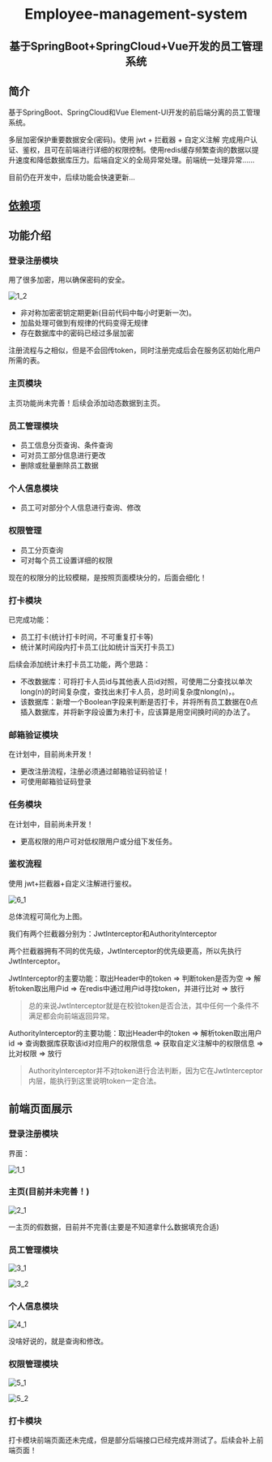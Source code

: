 <h1 align="center">Employee-management-system</h1>
<h2 align="center">基于SpringBoot+SpringCloud+Vue开发的员工管理系统</h2>

## 简介

基于SpringBoot、SpringCloud和Vue Element-UI开发的前后端分离的员工管理系统。

多层加密保护重要数据安全(密码)。使用 jwt + 拦截器 + 自定义注解 完成用户认证、鉴权，且可在前端进行详细的权限控制。使用redis缓存频繁查询的数据以提升速度和降低数据库压力。后端自定义的全局异常处理。前端统一处理异常......

目前仍在开发中，后续功能会快速更新...

## [依赖项](https://github.com/WeiLaiR/Employee-management-system/network/dependencies)

## 功能介绍

### 登录注册模块

用了很多加密，用以确保密码的安全。

![1_2](https://github.com/WeiLaiR/Employee-management-system/blob/master/image/1_2.png)

* 非对称加密密钥定期更新(目前代码中每小时更新一次)。
* 加盐处理可做到有规律的代码变得无规律
* 存在数据库中的密码已经过多层加密



注册流程与之相似，但是不会回传token，同时注册完成后会在服务区初始化用户所需的表。



### 主页模块

主页功能尚未完善！后续会添加动态数据到主页。



### 员工管理模块

* 员工信息分页查询、条件查询
* 可对员工部分信息进行更改
* 删除或批量删除员工数据

### 个人信息模块

* 员工可对部分个人信息进行查询、修改

### 权限管理

* 员工分页查询
* 可对每个员工设置详细的权限

现在的权限分的比较模糊，是按照页面模块分的，后面会细化！

### 打卡模块

已完成功能：

* 员工打卡(统计打卡时间，不可重复打卡等)
* 统计某时间段内打卡员工(比如统计当天打卡员工)

后续会添加统计未打卡员工功能，两个思路：

* 不改数据库：可将打卡人员id与其他表人员id对照，可使用二分查找以单次long(n)的时间复杂度，查找出未打卡人员，总时间复杂度nlong(n)，。
* 该数据库：新增一个Boolean字段来判断是否打卡，并将所有员工数据在0点插入数据库，并将新字段设置为未打卡，应该算是用空间换时间的办法了。



### 邮箱验证模块

在计划中，目前尚未开发！

* 更改注册流程，注册必须通过邮箱验证码验证！
* 可使用邮箱验证码登录



### 任务模块

在计划中，目前尚未开发！

* 更高权限的用户可对低权限用户或分组下发任务。



### 鉴权流程

使用 jwt+拦截器+自定义注解进行鉴权。

![6_1](https://github.com/WeiLaiR/Employee-management-system/blob/master/image/6_1.png)

总体流程可简化为上图。

我们有两个拦截器分别为：JwtInterceptor和AuthorityInterceptor

两个拦截器拥有不同的优先级，JwtInterceptor的优先级更高，所以先执行JwtInterceptor。

JwtInterceptor的主要功能：取出Header中的token => 判断token是否为空 => 解析token取出用户id => 在redis中通过用户id寻找token，并进行比对 => 放行

> 总的来说JwtInterceptor就是在校验token是否合法，其中任何一个条件不满足都会向前端返回异常。

AuthorityInterceptor的主要功能：取出Header中的token => 解析token取出用户id => 查询数据库获取该id对应用户的权限信息 => 获取自定义注解中的权限信息 => 比对权限 => 放行

> AuthorityInterceptor并不对token进行合法判断，因为它在JwtInterceptor内层，能执行到这里说明token一定合法。



## 前端页面展示

### 登录注册模块

界面：

![1_1](https://github.com/WeiLaiR/Employee-management-system/blob/master/image/1_1.jpg)





### 主页(目前并未完善！)

![2_1](https://github.com/WeiLaiR/Employee-management-system/blob/master/image/2_1.png)

一主页的假数据，目前并不完善(主要是不知道拿什么数据填充合适)



### 员工管理模块

![3_1](https://github.com/WeiLaiR/Employee-management-system/blob/master/image/3_1.png)

![3_2](https://github.com/WeiLaiR/Employee-management-system/blob/master/image/3_2.png)





### 个人信息模块

![4_1](https://github.com/WeiLaiR/Employee-management-system/blob/master/image/4_1.png)

没啥好说的，就是查询和修改。

### 权限管理模块

![5_1](https://github.com/WeiLaiR/Employee-management-system/blob/master/image/5_1.png)

![5_2](https://github.com/WeiLaiR/Employee-management-system/blob/master/image/5_2.png)





### 打卡模块

打卡模块前端页面还未完成，但是部分后端接口已经完成并测试了。后续会补上前端页面！
